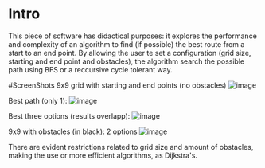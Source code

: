 # Intro
This piece of software has didactical purposes: it explores the performance and complexity of an algorithm to find (if possible) the best route from a start to an end point.
By allowing the user te set a configuration (grid size, starting and end point and obstacles), the algorithm search the possible path using BFS or a reccursive cycle tolerant way.

#ScreenShots
9x9 grid with starting and end points (no obstacles)
![image](https://github.com/MThomasThlink/PathFinderViewer/assets/151654642/61e0ec16-bb77-4d92-ae3a-44e9df59966f)

Best path (only 1):
![image](https://github.com/MThomasThlink/PathFinderViewer/assets/151654642/579e578c-deb7-4a85-abdd-5a2f0992f476)

Best three options (results overlapp):
![image](https://github.com/MThomasThlink/PathFinderViewer/assets/151654642/26413538-cb3e-4dc7-857f-3a0784af3e08)

9x9 with obstacles (in black): 2 options
![image](https://github.com/MThomasThlink/PathFinderViewer/assets/151654642/d1d6d902-15c8-4cf0-a41e-6f6ba89013a3)

There are evident restrictions related to grid size and amount of obstacles, making the use or more efficient algorithms, as Dijkstra's.

